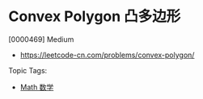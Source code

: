 # Convex Polygon 凸多边形

[0000469] Medium

- https://leetcode-cn.com/problems/convex-polygon/

Topic Tags:

- [Math 数学](https://leetcode-cn.com/tag/math/)
